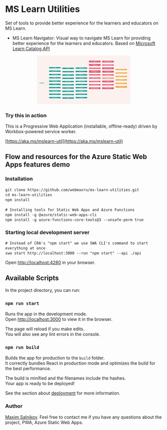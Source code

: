 # MS Learn Utilities

Set of tools to provide better experience for the learners and educators on MS Learn.

- MS Learn Navigator: Visual way to navigate MS Learn for providing better experience for the learners and educators. Based on [Microsoft Learn Catalog API](https://docs.microsoft.com/en-us/learn/support/catalog-api)

<p align="center">
    <img src="public/images/social.png" width="300">
</p>

### Try this in action

This is a Progressive Web Application (installable, offline-ready) driven by Workbox-powered service worker.

[https://aka.ms/mslearn-util](https://aka.ms/mslearn-util)

## Flow and resources for the Azure Static Web Apps features demo

### Installation

```shell
git clone https://github.com/webmaxru/ms-learn-utilities.git
cd ms-learn-utilities
npm install

# Installing tools for Static Web Apps and Azure Functions
npm install -g @azure/static-web-apps-cli
npm install -g azure-functions-core-tools@3 --unsafe-perm true
```

### Starting local development server

```shell
# Instead of CRA's "npm start" we use SWA CLI's command to start everything at once
swa start http://localhost:3000 --run "npm start" --api ./api
```

Open [http://localhost:4280](http://localhost:4280) in your browser.

## Available Scripts

In the project directory, you can run:

### `npm run start`

Runs the app in the development mode.\
Open [http://localhost:3000](http://localhost:3000) to view it in the browser.

The page will reload if you make edits.\
You will also see any lint errors in the console.

### `npm run build`

Builds the app for production to the `build` folder.\
It correctly bundles React in production mode and optimizes the build for the best performance.

The build is minified and the filenames include the hashes.\
Your app is ready to be deployed!

See the section about [deployment](https://facebook.github.io/create-react-app/docs/deployment) for more information.

### Author

[Maxim Salnikov](https://twitter.com/webmaxru). Feel free to contact me if you have any questions about the project, PWA, Azure Static Web Apps.
